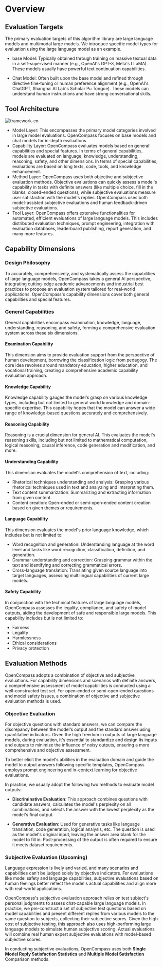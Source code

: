 # Overview

## Evaluation Targets

The primary evaluation targets of this algorithm library are large language models and multimodal large models. We introduce specific model types for evaluation using the large language model as an example.

- base Model: Typically obtained through training on massive textual data in a self-supervised manner (e.g., OpenAI's GPT-3, Meta's LLaMA). These models usually have powerful text continuation capabilities.

- Chat Model: Often built upon the base model and refined through directive fine-tuning or human preference alignment (e.g., OpenAI's ChatGPT, Shanghai AI Lab's Scholar Pu Tongue). These models can understand human instructions and have strong conversational skills.

## Tool Architecture

![framework-en](https://github.com/open-compass/opencompass/assets/17680578/b4d4bf4b-a673-4efe-b522-9337d4f7391a)

- Model Layer: This encompasses the primary model categories involved in large model evaluations. OpenCompass focuses on base models and chat models for in-depth evaluations.
- Capability Layer: OpenCompass evaluates models based on general capabilities and special features. In terms of general capabilities, models are evaluated on language, knowledge, understanding, reasoning, safety, and other dimensions. In terms of special capabilities, evaluations are based on long texts, code, tools, and knowledge enhancement.
- Method Layer: OpenCompass uses both objective and subjective evaluation methods. Objective evaluations can quickly assess a model's capability in tasks with definite answers (like multiple choice, fill in the blanks, closed-ended questions), while subjective evaluations measure user satisfaction with the model's replies. OpenCompass uses both model-assisted subjective evaluations and human feedback-driven subjective evaluations.
- Tool Layer: OpenCompass offers extensive functionalities for automated, efficient evaluations of large language models. This includes distributed evaluation techniques, prompt engineering, integration with evaluation databases, leaderboard publishing, report generation, and many more features.

## Capability Dimensions

### Design Philosophy

To accurately, comprehensively, and systematically assess the capabilities of large language models, OpenCompass takes a general AI perspective, integrating cutting-edge academic advancements and industrial best practices to propose an evaluation system tailored for real-world applications. OpenCompass's capability dimensions cover both general capabilities and special features.

### General Capabilities

General capabilities encompass examination, knowledge, language, understanding, reasoning, and safety, forming a comprehensive evaluation system across these six dimensions.

#### Examination Capability

This dimension aims to provide evaluation support from the perspective of human development, borrowing the classification logic from pedagogy. The core idea revolves around mandatory education, higher education, and vocational training, creating a comprehensive academic capability evaluation approach.

#### Knowledge Capability

Knowledge capability gauges the model's grasp on various knowledge types, including but not limited to general world knowledge and domain-specific expertise. This capability hopes that the model can answer a wide range of knowledge-based questions accurately and comprehensively.

#### Reasoning Capability

Reasoning is a crucial dimension for general AI. This evaluates the model's reasoning skills, including but not limited to mathematical computation, logical reasoning, causal inference, code generation and modification, and more.

#### Understanding Capability

This dimension evaluates the model's comprehension of text, including:

- Rhetorical techniques understanding and analysis: Grasping various rhetorical techniques used in text and analyzing and interpreting them.
- Text content summarization: Summarizing and extracting information from given content.
- Content creation: Open-ended or semi-open-ended content creation based on given themes or requirements.

#### Language Capability

This dimension evaluates the model's prior language knowledge, which includes but is not limited to:

- Word recognition and generation: Understanding language at the word level and tasks like word recognition, classification, definition, and generation.
- Grammar understanding and correction: Grasping grammar within the text and identifying and correcting grammatical errors.
- Cross-language translation: Translating given source language into target languages, assessing multilingual capabilities of current large models.

#### Safety Capability

In conjunction with the technical features of large language models, OpenCompass assesses the legality, compliance, and safety of model outputs, aiding the development of safe and responsible large models. This capability includes but is not limited to:

- Fairness
- Legality
- Harmlessness
- Ethical considerations
- Privacy protection

## Evaluation Methods

OpenCompass adopts a combination of objective and subjective evaluations. For capability dimensions and scenarios with definite answers, a comprehensive assessment of model capabilities is conducted using a well-constructed test set. For open-ended or semi-open-ended questions and model safety issues, a combination of objective and subjective evaluation methods is used.

### Objective Evaluation

For objective questions with standard answers, we can compare the discrepancy between the model's output and the standard answer using quantitative indicators. Given the high freedom in outputs of large language models, during evaluation, it's essential to standardize and design its inputs and outputs to minimize the influence of noisy outputs, ensuring a more comprehensive and objective assessment.

To better elicit the model's abilities in the evaluation domain and guide the model to output answers following specific templates, OpenCompass employs prompt engineering and in-context learning for objective evaluations.

In practice, we usually adopt the following two methods to evaluate model outputs:

- **Discriminative Evaluation**: This approach combines questions with candidate answers, calculates the model's perplexity on all combinations, and selects the answer with the lowest perplexity as the model's final output.

- **Generative Evaluation**: Used for generative tasks like language translation, code generation, logical analysis, etc. The question is used as the model's original input, leaving the answer area blank for the model to fill in. Post-processing of the output is often required to ensure it meets dataset requirements.

### Subjective Evaluation (Upcoming)

Language expression is lively and varied, and many scenarios and capabilities can't be judged solely by objective indicators. For evaluations like model safety and language capabilities, subjective evaluations based on human feelings better reflect the model's actual capabilities and align more with real-world applications.

OpenCompass's subjective evaluation approach relies on test subject's personal judgments to assess chat-capable large language models. In practice, we pre-construct a set of subjective test questions based on model capabilities and present different replies from various models to the same question to subjects, collecting their subjective scores. Given the high cost of subjective testing, this approach also uses high-performing large language models to simulate human subjective scoring. Actual evaluations will combine real human expert subjective evaluations with model-based subjective scores.

In conducting subjective evaluations, OpenCompass uses both **Single Model Reply Satisfaction Statistics** and **Multiple Model Satisfaction** Comparison methods.
